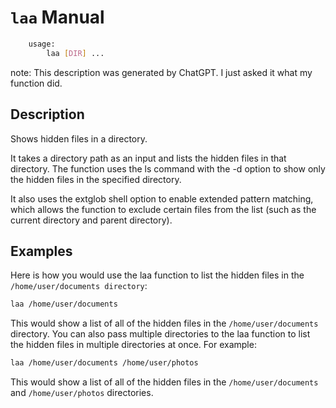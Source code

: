 # `laa` Manual

```bash
    usage:
        laa [DIR] ...
```

note: This description was generated by ChatGPT. I just asked it what my function did.

## Description

Shows hidden files in a directory.

It takes a directory path as an input and lists the hidden files in that directory. The function uses the ls command with the -d option to show only the hidden files in the specified directory.

It also uses the extglob shell option to enable extended pattern matching, which allows the function to exclude certain files from the list (such as the current directory and parent directory).

## Examples

Here is how you would use the laa function to list the hidden files in the `/home/user/documents directory`:

```bash
laa /home/user/documents
```

This would show a list of all of the hidden files in the `/home/user/documents` directory. You can also pass multiple directories to the laa function to list the hidden files in multiple directories at once. For example:

```bash
laa /home/user/documents /home/user/photos
```

This would show a list of all of the hidden files in the `/home/user/documents` and `/home/user/photos` directories.
